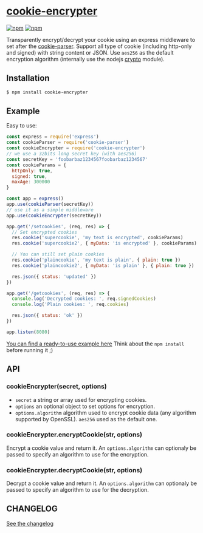 # [cookie-encrypter](https://github.com/ebourmalo/cookie-encrypter)

[![npm](https://img.shields.io/npm/v/cookie-encrypter.svg)](https://www.npmjs.com/package/cookie-encrypter)
[![npm](https://img.shields.io/npm/dm/cookie-encrypter.svg)](https://www.npmjs.com/package/cookie-encrypter)

Transparently encrypt/decrypt your cookie using an express middleware to set after the  [cookie-parser](https://github.com/expressjs/cookie-parser).
Support all type of cookie (including http-only and signed) with string content or JSON.
Use `aes256` as the default encryption algorithm (internally use the nodejs [crypto](https://nodejs.org/api/crypto.html) module).

## Installation

```sh
$ npm install cookie-encrypter
```

## Example

Easy to use:
```js
const express = require('express')
const cookieParser = require('cookie-parser')
const cookieEncrypter = require('cookie-encrypter')
// we use a 32bits long secret key (with aes256)
const secretKey = 'foobarbaz1234567foobarbaz1234567'
const cookieParams = {
  httpOnly: true,
  signed: true,
  maxAge: 300000
}

const app = express()
app.use(cookieParser(secretKey))
// use it as a simple middleware
app.use(cookieEncrypter(secretKey))

app.get('/setcookies', (req, res) => {
  // Set encrypted cookies
  res.cookie('supercookie', 'my text is encrypted', cookieParams)
  res.cookie('supercookie2', { myData: 'is encrypted' }, cookieParams)

  // You can still set plain cookies
  res.cookie('plaincookie', 'my text is plain', { plain: true })
  res.cookie('plaincookie2', { myData: 'is plain' }, { plain: true })

  res.json({ status: 'updated' })
})

app.get('/getcookies', (req, res) => {
  console.log('Decrypted cookies: ', req.signedCookies)
  console.log('Plain cookies: ', req.cookies)

  res.json({ status: 'ok' })
})

app.listen(8080)
```

[You can find a ready-to-use example here](https://github.com/ebourmalo/cookie-encrypter/tree/master/example)
Think about the `npm install` before running it ;)

## API

### cookieEncrypter(secret, options)

- `secret` a string or array used for encrypting cookies.
- `options` an optional object to set options for encryption.
-  `options.algorithm` algorithm used to encrypt cookie data (any algorithm supported by OpenSSL). `aes256` used as the default one.

### cookieEncrypter.encryptCookie(str, options)

Encrypt a cookie value and return it. An `options.algorithm` can optionaly be passed to specify an algorithm to use for the encryption.

### cookieEncrypter.decryptCookie(str, options)

Decrypt a cookie value and return it. An `options.algorithm` can optionaly be passed to specify an algorithm to use for the decryption.


## CHANGELOG

[See the changelog](https://github.com/ebourmalo/cookie-encrypter/blob/master/CHANGELOG.md)
